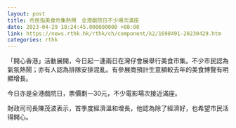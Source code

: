 ```yaml
---
layout: post
title: 市民指美食市集熱鬧　全港戲院日不少場次滿座
date: 2023-04-29 18:24:45.000000000 +08:00
link: https://news.rthk.hk/rthk/ch/component/k2/1698491-20230429.htm
categories: rthk
---
```


「開心香港」活動展開，今日起一連兩日在灣仔會展舉行美食市集。不少市民認為氣氛熱鬧；亦有人認為排隊安排混亂。有參展商預計生意額較去年的美食博覽有明顯增長。

今日亦是全港戲院日，票價劃一30元，不少電影場次接近滿座。

財政司司長陳茂波表示，首季度經濟溫和增長，他認為除了經濟好，也希望市民活得開心。
